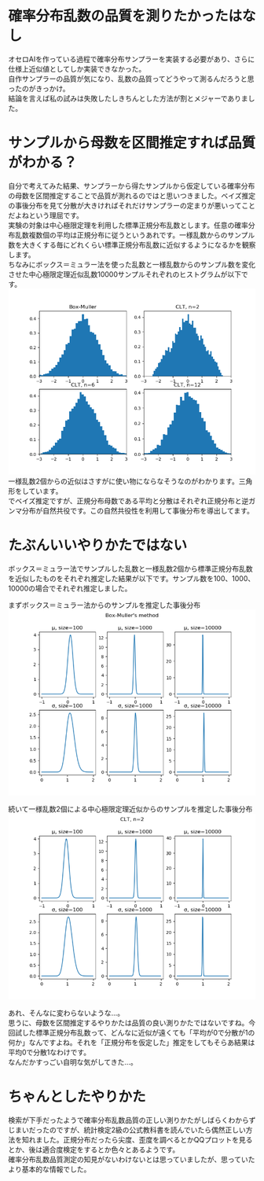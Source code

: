 # 確率分布乱数の品質を測りたかったはなし
オセロAIを作っている過程で確率分布サンプラーを実装する必要があり、さらに仕様上近似値としてしか実装できなかった。  
自作サンプラーの品質が気になり、乱数の品質ってどうやって測るんだろうと思ったのがきっかけ。  
結論を言えば私の試みは失敗したしきちんとした方法が割とメジャーでありました。

# サンプルから母数を区間推定すれば品質がわかる？
自分で考えてみた結果、サンプラーから得たサンプルから仮定している確率分布の母数を区間推定することで品質が測れるのではと思いつきました。ベイズ推定の事後分布を見て分散が大きければそれだけサンプラーの定まりが悪いってことだよねという理屈です。  
実験の対象は中心極限定理を利用した標準正規分布乱数とします。任意の確率分布乱数複数個の平均は正規分布に従うというあれです。一様乱数からのサンプル数を大きくする毎にどれくらい標準正規分布乱数に近似するようになるかを観察します。  
ちなみにボックス＝ミュラー法を使った乱数と一様乱数からのサンプル数を変化させた中心極限定理近似乱数10000サンプルそれぞれのヒストグラムが以下です。  
![標準正規分布乱数のヒストグラム](histgram.png)  
一様乱数2個からの近似はさすがに使い物にならなそうなのがわかります。三角形をしています。  
でベイズ推定ですが、正規分布母数である平均と分散はそれぞれ正規分布と逆ガンマ分布が自然共役です。この自然共役性を利用して事後分布を導出してます。

# たぶんいいやりかたではない
ボックス＝ミュラー法でサンプルした乱数と一様乱数2個から標準正規分布乱数を近似したものをそれぞれ推定した結果が以下です。サンプル数を100、1000、10000の場合でそれぞれ推定しました。    

まずボックス＝ミュラー法からのサンプルを推定した事後分布  
![ボックス＝ミュラー法](bmm.png)  

続いて一様乱数2個による中心極限定理近似からのサンプルを推定した事後分布
![中心極限定理近似](clt_2.png)  

あれ、そんなに変わらないような…。  
思うに、母数を区間推定するやりかたは品質の良い測りかたではないですね。今回試した標準正規分布乱数って、どんなに近似が遠くても「平均が0で分散が1の何か」なんですよね。それを「正規分布を仮定した」推定をしてもそらあ結果は平均0で分散1なわけです。  
なんだかすっごい自明な気がしてきた…。

# ちゃんとしたやりかた
検索が下手だったようで確率分布乱数品質の正しい測りかたがしばらくわからずじまいだったのですが、統計検定2級の公式教科書を読んでいたら偶然正しい方法を知れました。正規分布だったら尖度、歪度を調べるとかQQプロットを見るとか、後は適合度検定をするとか色々とあるようです。  
確率分布乱数品質測定の知見がないわけないとは思っていましたが、思っていたより基本的な情報でした。  
